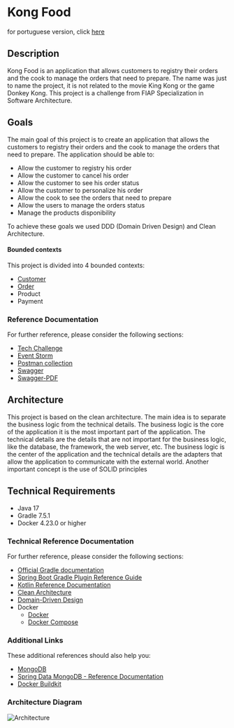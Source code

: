 # Kong Food
for portuguese version, click [here](README-pt-BR.md)
## Description
Kong Food is an application that allows customers to registry their orders and the cook to manage the orders that need 
to prepare. The name was just to name the project, it is not related to the movie King Kong or the game Donkey Kong. 
This project is a challenge from FIAP Specialization in Software Architecture.

## Goals
The main goal of this project is to create an application that allows the customers to registry their orders and the cook
to manage the orders that need to prepare. The application should be able to:
* Allow the customer to registry his order
* Allow the customer to cancel his order
* Allow the customer to see his order status
* Allow the customer to personalize his order
* Allow the cook to see the orders that need to prepare
* Allow the users to manage the orders status
* Manage the products disponibility

To achieve these goals we used DDD (Domain Driven Design) and Clean Architecture.

#### Bounded contexts
This project is divided into 4 bounded contexts:
* [Customer](src/main/kotlin/br/com/fiap/techchallenge/kongfood/domain/customer/README.md)
* [Order](src/main/kotlin/br/com/fiap/techchallenge/kongfood/domain/order/README.md)
* Product
* Payment

### Reference Documentation
For further reference, please consider the following sections:
* [Tech Challenge](https://docs.google.com/document/d/1Ay-Ibw0kTPWWaD3e0yEtVvpCV3PH59aqYK10QD6ct5k/edit?usp=sharing)
* [Event Storm](https://miro.com/app/board/uXjVNa83QS0=/?share_link_id=481501726445)
* [Postman collection](src/main/resources/Tech_Challenge.postman_collection.json)
* [Swagger](http://localhost:8080/swagger-ui.html)
* [Swagger-PDF](https://drive.google.com/file/d/10parfh2E2axyWB63tnemb7sR7m7HaMCz/view?usp=sharing)

## Architecture
This project is based on the clean architecture. The main idea is to separate the business logic from the technical
details. The business logic is the core of the application it is the most important part of the application. The
technical details are the details that are not important for the business logic, like the database, the framework, the
web server, etc. The business logic is the center of the application and the technical details are the adapters that
allow the application to communicate with the external world. Another important concept is the use of SOLID principles

## Technical Requirements
* Java 17
* Gradle 7.5.1
* Docker 4.23.0 or higher

### Technical Reference Documentation
For further reference, please consider the following sections:
* [Official Gradle documentation](https://docs.gradle.org)
* [Spring Boot Gradle Plugin Reference Guide](https://docs.spring.io/spring-boot/docs/2.5.4/gradle-plugin/reference/html/)
* [Kotlin Reference Documentation](https://kotlinlang.org/docs/reference/)
* [Clean Architecture](https://www.baeldung.com/spring-boot-clean-architecture)
* [Domain-Driven Design](https://en.wikipedia.org/wiki/Domain-driven_design)
* Docker
  * [Docker](https://docs.docker.com/)
  * [Docker Compose](https://docs.docker.com/compose/)

### Additional Links
These additional references should also help you:
* [MongoDB](https://www.mongodb.com/)
* [Spring Data MongoDB - Reference Documentation](https://docs.spring.io/spring-data/mongodb/docs/current/reference/html/#reference)
* [Docker Buildkit](https://docs.docker.com/build/buildkit/#getting-started)

### Architecture Diagram
![Architecture](/src/main/resources/arquitetura-infraestrutura-tech-challenge-fase-2-Page-2.jpg)
